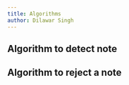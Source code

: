 ```yaml
---
title: Algorithms
author: Dilawar Singh
---
```


## Algorithm to detect note


## Algorithm to reject a note


